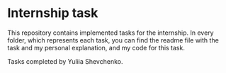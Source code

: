 #  Internship task

This repository contains implemented tasks for the internship. In every folder, which represents each task, you can find the readme file with the task and my personal explanation, and my code for this task.

Tasks completed by Yuliia Shevchenko.
